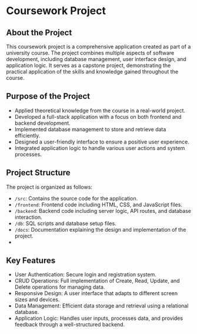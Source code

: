 # Coursework Project

## About the Project
This coursework project is a comprehensive application created as part of a university course. The project combines multiple aspects of software development, including database management, user interface design, and application logic. It serves as a capstone project, demonstrating the practical application of the skills and knowledge gained throughout the course.

## Purpose of the Project
- Applied theoretical knowledge from the course in a real-world project.
- Developed a full-stack application with a focus on both frontend and backend development.
- Implemented database management to store and retrieve data efficiently.
- Designed a user-friendly interface to ensure a positive user experience.
- Integrated application logic to handle various user actions and system processes.

## Project Structure
The project is organized as follows:
- `/src`: Contains the source code for the application.
- `/frontend`: Frontend code including HTML, CSS, and JavaScript files.
- `/backend`: Backend code including server logic, API routes, and database interaction.
- `/db`: SQL scripts and database setup files.
- `/docs`: Documentation explaining the design and implementation of the project.
- 
## Key Features
- User Authentication: Secure login and registration system.
- CRUD Operations: Full implementation of Create, Read, Update, and Delete operations for managing data.
- Responsive Design: A user interface that adapts to different screen sizes and devices.
- Data Management: Efficient data storage and retrieval using a relational database.
- Application Logic: Handles user inputs, processes data, and provides feedback through a well-structured backend.
